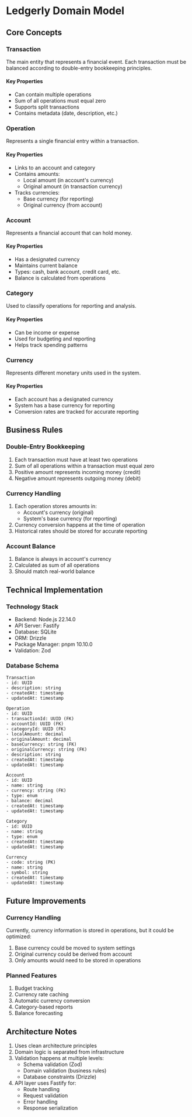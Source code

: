# Ledgerly Domain Model

## Core Concepts

### Transaction
The main entity that represents a financial event. Each transaction must be balanced according to double-entry bookkeeping principles.

#### Key Properties
- Can contain multiple operations
- Sum of all operations must equal zero
- Supports split transactions
- Contains metadata (date, description, etc.)

### Operation
Represents a single financial entry within a transaction.

#### Key Properties
- Links to an account and category
- Contains amounts:
  - Local amount (in account's currency)
  - Original amount (in transaction currency)
- Tracks currencies:
  - Base currency (for reporting)
  - Original currency (from account)

### Account
Represents a financial account that can hold money.

#### Key Properties
- Has a designated currency
- Maintains current balance
- Types: cash, bank account, credit card, etc.
- Balance is calculated from operations

### Category
Used to classify operations for reporting and analysis.

#### Key Properties
- Can be income or expense
- Used for budgeting and reporting
- Helps track spending patterns

### Currency
Represents different monetary units used in the system.

#### Key Properties
- Each account has a designated currency
- System has a base currency for reporting
- Conversion rates are tracked for accurate reporting

## Business Rules

### Double-Entry Bookkeeping
1. Each transaction must have at least two operations
2. Sum of all operations within a transaction must equal zero
3. Positive amount represents incoming money (credit)
4. Negative amount represents outgoing money (debit)

### Currency Handling
1. Each operation stores amounts in:
   - Account's currency (original)
   - System's base currency (for reporting)
2. Currency conversion happens at the time of operation
3. Historical rates should be stored for accurate reporting

### Account Balance
1. Balance is always in account's currency
2. Calculated as sum of all operations
3. Should match real-world balance

## Technical Implementation

### Technology Stack
- Backend: Node.js 22.14.0
- API Server: Fastify
- Database: SQLite
- ORM: Drizzle
- Package Manager: pnpm 10.10.0
- Validation: Zod

### Database Schema
```
Transaction
- id: UUID
- description: string
- createdAt: timestamp
- updatedAt: timestamp

Operation
- id: UUID
- transactionId: UUID (FK)
- accountId: UUID (FK)
- categoryId: UUID (FK)
- localAmount: decimal
- originalAmount: decimal
- baseCurrency: string (FK)
- originalCurrency: string (FK)
- description: string
- createdAt: timestamp
- updatedAt: timestamp

Account
- id: UUID
- name: string
- currency: string (FK)
- type: enum
- balance: decimal
- createdAt: timestamp
- updatedAt: timestamp

Category
- id: UUID
- name: string
- type: enum
- createdAt: timestamp
- updatedAt: timestamp

Currency
- code: string (PK)
- name: string
- symbol: string
- createdAt: timestamp
- updatedAt: timestamp
```

## Future Improvements

### Currency Handling
Currently, currency information is stored in operations, but it could be optimized:
1. Base currency could be moved to system settings
2. Original currency could be derived from account
3. Only amounts would need to be stored in operations

### Planned Features
1. Budget tracking
2. Currency rate caching
3. Automatic currency conversion
4. Category-based reports
5. Balance forecasting

## Architecture Notes
1. Uses clean architecture principles
2. Domain logic is separated from infrastructure
3. Validation happens at multiple levels:
   - Schema validation (Zod)
   - Domain validation (business rules)
   - Database constraints (Drizzle)
4. API layer uses Fastify for:
   - Route handling
   - Request validation
   - Error handling
   - Response serialization